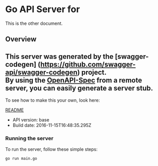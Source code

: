 # Go API Server for 

This is the other document.

## Overview
This server was generated by the [swagger-codegen]
(https://github.com/swagger-api/swagger-codegen) project.  
By using the [OpenAPI-Spec](https://github.com/OAI/OpenAPI-Specification) from a remote server, you can easily generate a server stub.  
-

To see how to make this your own, look here:

[README](https://github.com/swagger-api/swagger-codegen/blob/master/README.md)

- API version: base
- Build date: 2016-11-15T16:48:35.295Z


### Running the server
To run the server, follow these simple steps:

```
go run main.go
```

